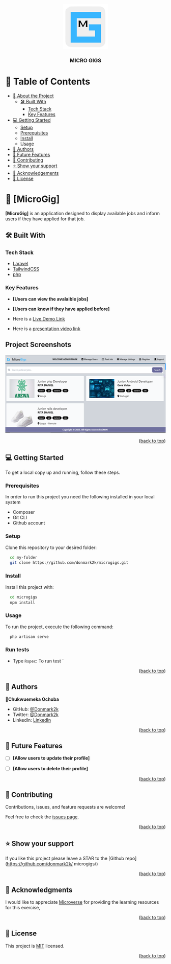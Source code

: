 <div align="center">

  <img src="./public/images/logoM.png" alt="logo" width="140"  height="auto" />
  <br/>

  <h3><b>MICRO GIGS </b></h3>

</div>
<!-- TABLE OF CONTENTS -->

# 📗 Table of Contents

- [📖 About the Project](#about-project)
  - [🛠 Built With](#built-with)
    - [Tech Stack](#tech-stack)
    - [Key Features](#key-features)
- [💻 Getting Started](#getting-started)
  - [Setup](#setup)
  - [Prerequisites](#prerequisites)
  - [Install](#install)
  - [Usage](#usage)
- [👥 Authors](#authors)
- [🔭 Future Features](#future-features)
- [🤝 Contributing](#contributing)
- [⭐️ Show your support](#support)
- [🙏 Acknowledgements](#acknowledgements)
- [📝 License](#license)

<!-- PROJECT DESCRIPTION -->

# 📖 [MicroGig] <a name="about-project"></a>

**[MicroGig]** is an application designed to display available jobs and inform users if they have applied for that job.

## 🛠 Built With <a name="built-with"></a>

### Tech Stack <a name="tech-stack"></a>

  <ul>
    <li><a href="https://laravel.com/docs/10.x/installation">Laravel</a></li>
        <li><a href="laravel.com/docs/10.x/installation">TailwindCSS</a></li>
            <li><a href="https://php.net">php</a></li>


  </ul>


<!-- Features -->

### Key Features <a name="key-features"></a>

- **[Users can view the avalaible jobs]**
- **[Users can know if they have applied before]**


- Here is a [Live Demo Link](https://donmark2k.github.io/GD_summit/)
- Here is a [presentation video link](https://www.loom.com/share/e87f06686ebc44b4a3965d6800c5121f)

## Project Screenshots

![Home page](./public/images/microgigsH.png)

<p align="right">(<a href="#readme-top">back to top</a>)</p>

<!-- GETTING STARTED -->

## 💻 Getting Started <a name="getting-started"></a>

To get a local copy up and running, follow these steps.

### Prerequisites

In order to run this project you need the following installed in your local system

<ul>
<li>Composer</li>
<li>Git CLI</li>
<li>Github account</li>
</ul>

### Setup

Clone this repository to your desired folder:

```sh
  cd my-folder
  git clone https://github.com/donmark2k/microgigs.git
```

### Install

Install this project with:

```sh
  cd microgigs
  npm install
```

### Usage

To run the project, execute the following command:

```sh
  php artisan serve
```
### Run tests

-  Type `Rspec`: To run test `


<p align="right">(<a href="#readme-top">back to top</a>)</p>

<!-- AUTHORS -->

## 👥 Authors <a name="authors"></a>

👤**Chukwuemeka Ochuba**

- GitHub: [@Donmark2k](https://github.com/Donmark2k)
- Twitter: [@Donmark2k](https://twitter.com/donmark2k)
- LinkedIn: [LinkedIn](https://www.linkedin.com/in/chukwuemeka-ochuba/)


<p align="right">(<a href="#readme-top">back to top</a>)</p>

<!-- FUTURE FEATURES -->

## 🔭 Future Features <a name="future-features"></a>


- [ ] **[Allow users to update their profile]**
- [ ] **[Allow users to delete their profile]**



<p align="right">(<a href="#readme-top">back to top</a>)</p>

<!-- CONTRIBUTING -->

## 🤝 Contributing <a name="contributing"></a>

Contributions, issues, and feature requests are welcome!

Feel free to check the [issues page](https://github.com/donmark2k/microgigs/issues).

<p align="right">(<a href="#readme-top">back to top</a>)</p>

<!-- SUPPORT -->

## ⭐️ Show your support <a name="support"></a>

If you like this project please leave a STAR to the [Github repo](https://github.com/donmark2k/
microgigs/)

<p align="right">(<a href="#readme-top">back to top</a>)</p>

<!-- ACKNOWLEDGEMENTS -->

## 🙏 Acknowledgments <a name="acknowledgements"></a>

I would like to appreciate [Microverse](https://www.microverse.org/) for providing the learning resources for this exercise,

<p align="right">(<a href="#readme-top">back to top</a>)</p>

<!-- LICENSE -->

## 📝 License <a name="license"></a>

This project is [MIT](./LICENSE) licensed.


<p align="right">(<a href="#readme-top">back to top</a>)</p>